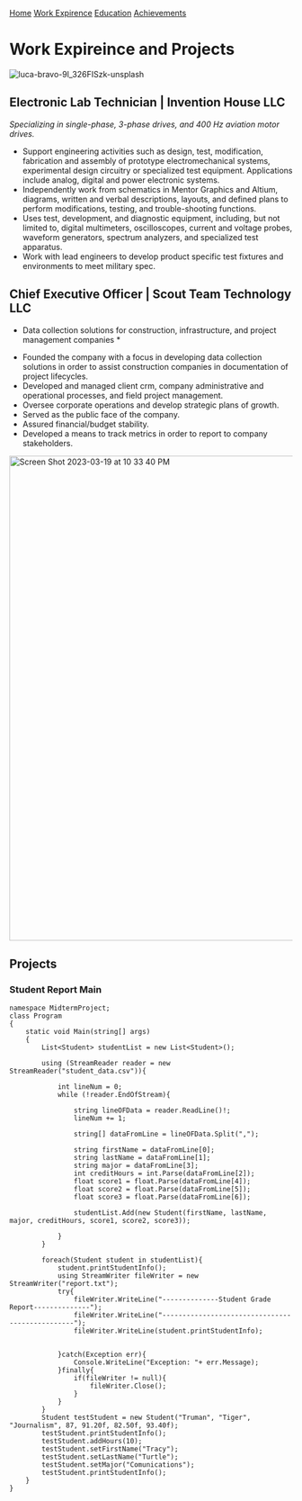 [Home](https://github.com/JZWhite3/IT100_Midterm/blob/main/README.md)
[Work Expirence](https://github.com/JZWhite3/IT100_Midterm/blob/main/WorkExperience.md)
[Education](https://github.com/JZWhite3/IT100_Midterm/blob/main/Education.md)
[Achievements](https://github.com/JZWhite3/IT100_Midterm/blob/main/achievements.md)
# Work Expireince and Projects
![luca-bravo-9l_326FISzk-unsplash](https://user-images.githubusercontent.com/123113593/226236986-5a69762c-d723-4dfb-bd89-cd81a53a1009.jpg)

## Electronic Lab Technician | Invention House LLC 
*Specializing in single-phase, 3-phase drives, and 400 Hz aviation motor drives.*      
- Support engineering activities such as design, test, modification, fabrication and assembly of prototype electromechanical systems, experimental design circuitry or specialized test equipment. Applications include analog, digital and power electronic systems.
- Independently work from schematics in Mentor Graphics and Altium, diagrams, written and verbal descriptions, layouts, and defined plans to perform modifications, testing, and trouble-shooting functions.
- Uses test, development, and diagnostic equipment, including, but not limited to, digital multimeters, oscilloscopes, current and voltage probes, waveform generators, spectrum analyzers, and specialized test apparatus.
- Work with lead engineers to develop product specific test fixtures and environments to meet military spec.

## Chief Executive Officer | Scout Team Technology LLC 
* Data collection solutions for construction, infrastructure, and project management companies *
- Founded the company with a focus in developing data collection solutions in order to assist construction companies in documentation of project lifecycles.
- Developed and managed client crm, company administrative and operational processes, and field project management.
- Oversee corporate operations and develop strategic plans of growth.
- Served as the public face of the company.
- Assured financial/budget stability.
- Developed a means to track metrics in order to report to company stakeholders.

<img width="862" alt="Screen Shot 2023-03-19 at 10 33 40 PM" src="https://user-images.githubusercontent.com/123113593/226240508-ee68f032-6f12-4f85-bf70-f1d23dc46c97.png">

## Projects 
### Student Report Main
```
namespace MidtermProject;
class Program
{
    static void Main(string[] args)
    {
        List<Student> studentList = new List<Student>();

        using (StreamReader reader = new StreamReader("student_data.csv")){
                
            int lineNum = 0;
            while (!reader.EndOfStream){

                string lineOFData = reader.ReadLine()!;
                lineNum += 1;

                string[] dataFromLine = lineOFData.Split(",");

                string firstName = dataFromLine[0];
                string lastName = dataFromLine[1];
                string major = dataFromLine[3];
                int creditHours = int.Parse(dataFromLine[2]);
                float score1 = float.Parse(dataFromLine[4]);
                float score2 = float.Parse(dataFromLine[5]);
                float score3 = float.Parse(dataFromLine[6]);
                    
                studentList.Add(new Student(firstName, lastName, major, creditHours, score1, score2, score3));
                    
            }
        }

        foreach(Student student in studentList){
            student.printStudentInfo();
            using StreamWriter fileWriter = new StreamWriter("report.txt");
            try{
                fileWriter.WriteLine("--------------Student Grade Report--------------");
                fileWriter.WriteLine("------------------------------------------------");
                fileWriter.WriteLine(student.printStudentInfo);
            
  
            }catch(Exception err){
                Console.WriteLine("Exception: "+ err.Message);
            }finally{
                if(fileWriter != null){
                    fileWriter.Close();
                }
            }
        }      
        Student testStudent = new Student("Truman", "Tiger", "Journalism", 87, 91.20f, 82.50f, 93.40f);
        testStudent.printStudentInfo();
        testStudent.addHours(10);
        testStudent.setFirstName("Tracy");
        testStudent.setLastName("Turtle");
        testStudent.setMajor("Comunications");
        testStudent.printStudentInfo();
    }
}
```
